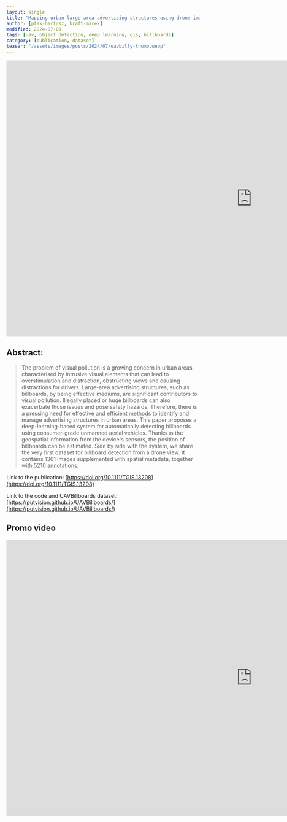 ```yaml
---
layout: single
title: "Mapping urban large-area advertising structures using drone imagery and deep learning-based spatial data analysis"
author: [ptak-bartosz, kraft-marek]
modified: 2024-07-09
tags: [uav, object detection, deep learning, gis, billboards]
category: [publication, dataset]
teaser: "/assets/images/posts/2024/07/uavbilly-thumb.webp"
---
```


<iframe width="1280" height="720" src="https://www.youtube.com/embed/Q6tZfh7PukI" title="YouTube video player" frameborder="0" allow="accelerometer; autoplay; clipboard-write; encrypted-media; gyroscope; picture-in-picture" allowfullscreen></iframe>

## Abstract:

> The problem of visual pollution is a growing concern in urban areas, characterised by intrusive visual elements that can lead to overstimulation and distraction, obstructing views and causing distractions for drivers. Large-area advertising structures, such as billboards, by being effective mediums, are significant contributors to visual pollution. Illegally placed or huge billboards can also exacerbate those issues and pose safety hazards. Therefore, there is a pressing need for effective and efficient methods to identify and manage advertising structures in urban areas. This paper proposes a deep-learning-based system for automatically detecting billboards using consumer-grade unmanned aerial vehicles. Thanks to the geospatial information from the device's sensors, the position of billboards can be estimated. Side by side with the system, we share the very first dataset for billboard detection from a drone view. It contains 1361 images supplemented with spatial metadata, together with 5210 annotations.

Link to the publication: [https://doi.org/10.1111/TGIS.13208](https://doi.org/10.1111/TGIS.13208)

Link to the code and UAVBillboards dataset: [https://putvision.github.io/UAVBillboards/](https://putvision.github.io/UAVBillboards/)

## Promo video

<iframe width="1280" height="720" src="https://www.youtube.com/embed/bb1CdrZIdI4" title="YouTube video player" frameborder="0" allow="accelerometer; autoplay; clipboard-write; encrypted-media; gyroscope; picture-in-picture" allowfullscreen></iframe>
